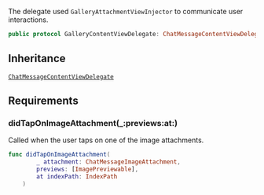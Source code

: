 
The delegate used `GalleryAttachmentViewInjector` to communicate user interactions.

``` swift
public protocol GalleryContentViewDelegate: ChatMessageContentViewDelegate 
```

## Inheritance

[`ChatMessageContentViewDelegate`](../ChatMessage/ChatMessageContentViewDelegate)

## Requirements

### didTapOnImageAttachment(\_:​previews:​at:​)

Called when the user taps on one of the image attachments.

``` swift
func didTapOnImageAttachment(
        _ attachment: ChatMessageImageAttachment,
        previews: [ImagePreviewable],
        at indexPath: IndexPath
    )
```
